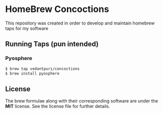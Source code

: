 # HomeBrew Concoctions
This repository was created in order to develop and maintain homebrew taps for my software

## Running Taps (pun intended)

### Pyosphere
```bash
$ brew tap vedantpuri/concoctions
$ brew install pyosphere
```

## License
The brew formulae along with their corresponding software are under the **MIT** license. See the license file for further details.
